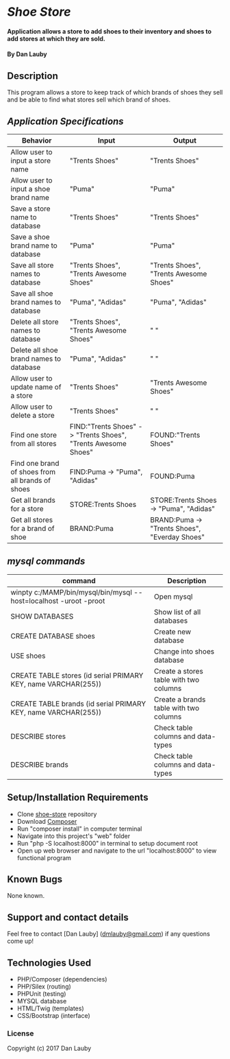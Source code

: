 # _Shoe Store_

#### Application allows a store to add shoes to their inventory and shoes to add stores at which they are sold.

#### By Dan Lauby

## Description

This program allows a store to keep track of which brands of shoes they sell and be able to find what stores sell which brand of shoes.

## _Application Specifications_

| Behavior | Input | Output |
|----------|-------|--------|
|Allow user to input a store name|"Trents Shoes"|"Trents Shoes"|
|Allow user to input a shoe brand name|"Puma"|"Puma"|
|Save a store name to database|"Trents Shoes"|"Trents Shoes"|
|Save a shoe brand name to database|"Puma"|"Puma"|
|Save all store names to database|"Trents Shoes", "Trents Awesome Shoes"|"Trents Shoes", "Trents Awesome Shoes"|
|Save all shoe brand names to database|"Puma", "Adidas"|"Puma", "Adidas"|
|Delete all store names to database|"Trents Shoes", "Trents Awesome Shoes"|" "|
|Delete all shoe brand names to database|"Puma", "Adidas"|" "|
|Allow user to update name of a store|"Trents Shoes"|"Trents Awesome Shoes"|
|Allow user to delete a store|"Trents Shoes"|" "|
|Find one store from all stores|FIND:"Trents Shoes" -> "Trents Shoes", "Trents Awesome Shoes"|FOUND:"Trents Shoes"|
|Find one brand of shoes from all brands of shoes|FIND:Puma -> "Puma", "Adidas"|FOUND:Puma|
|Get all brands for a store|STORE:Trents Shoes|STORE:Trents Shoes -> "Puma", "Adidas"|
|Get all stores for a brand of shoe|BRAND:Puma|BRAND:Puma -> "Trents Shoes", "Everday Shoes"|

## _mysql commands_

|command |Description|
|-------------|---------------------------------------------------|
|winpty c:/MAMP/bin/mysql/bin/mysql --host=localhost -uroot -proot |Open mysql|
|SHOW DATABASES|Show list of all databases|
|CREATE DATABASE shoes|Create new database|
|USE shoes|Change into shoes database|
|CREATE TABLE stores (id serial PRIMARY KEY, name VARCHAR(255))|Create a stores table with two columns|
|CREATE TABLE brands (id serial PRIMARY KEY, name VARCHAR(255))|Create a brands table with two columns|
|DESCRIBE stores|Check table columns and data-types|
|DESCRIBE brands|Check table columns and data-types|









## Setup/Installation Requirements

* Clone [shoe-store](https://github.com/danlauby/shoe-store) repository
* Download [Composer](https://getcomposer.org/)
* Run "composer install" in computer terminal
* Navigate into this project's "web" folder
* Run "php -S localhost:8000" in terminal to setup document root
* Open up web browser and navigate to the url "localhost:8000" to view functional program

## Known Bugs

None known.

## Support and contact details

Feel free to contact [Dan Lauby] (dmlauby@gmail.com) if any questions come up!

## Technologies Used

* PHP/Composer (dependencies)
* PHP/Silex (routing)
* PHPUnit (testing)
* MYSQL database
* HTML/Twig (templates)
* CSS/Bootstrap (interface)

### License

Copyright (c) 2017 Dan Lauby
